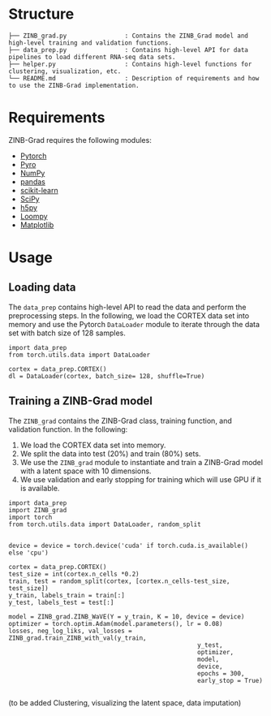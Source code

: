 # Structure
```
├── ZINB_grad.py                : Contains the ZINB_Grad model and high-level training and validation functions. 
├── data_prep.py                : Contains high-level API for data pipelines to load different RNA-seq data sets. 
├── helper.py                   : Contains high-level functions for clustering, visualization, etc.
└── README.md                   : Description of requirements and how to use the ZINB-Grad implementation.
```

# Requirements

ZINB-Grad requires the following modules:

- [Pytorch](https://pytorch.org/) 
- [Pyro](http://pyro.ai/)
- [NumPy](https://numpy.org/)
- [pandas](https://pandas.pydata.org/)
- [scikit-learn](https://scikit-learn.org/stable/)
- [SciPy](https://scipy.org/)
- [h5py](https://www.h5py.org/)
- [Loompy](http://loompy.org/)
- [Matplotlib](https://matplotlib.org/)

# Usage 


## Loading data

The `data_prep` contains high-level API to read the data and perform the preprocessing steps. In the following, we load the CORTEX data set into memory and use the Pytorch `DataLoader` module to iterate through the data set with batch size of 128 samples.
```
import data_prep
from torch.utils.data import DataLoader

cortex = data_prep.CORTEX()
dl = DataLoader(cortex, batch_size= 128, shuffle=True)
```
## Training a ZINB-Grad model 

The `ZINB_grad` contains the ZINB-Grad class, training function, and validation function. In the following: 
1. We load the CORTEX data set into memory. 
2. We split the data into test (20%) and train (80%) sets.
3. We use the `ZINB_grad` module to instantiate and train a ZINB-Grad model with a latent space with 10 dimensions.
4.  We use validation and early stopping for training which will use GPU if it is available.
```
import data_prep
import ZINB_grad 
import torch
from torch.utils.data import DataLoader, random_split


device = device = torch.device('cuda' if torch.cuda.is_available() else 'cpu')

cortex = data_prep.CORTEX()
test_size = int(cortex.n_cells *0.2)
train, test = random_split(cortex, [cortex.n_cells-test_size, test_size])
y_train, labels_train = train[:]
y_test, labels_test = test[:]

model = ZINB_grad.ZINB_WaVE(Y = y_train, K = 10, device = device)
optimizer = torch.optim.Adam(model.parameters(), lr = 0.08)
losses, neg_log_liks, val_losses = ZINB_grad.train_ZINB_with_val(y_train,
                                                    y_test, 
                                                    optimizer, 
                                                    model,
                                                    device,
                                                    epochs = 300,
                                                    early_stop = True)
                                                    
```

(to be added Clustering, visualizing the latent space, data imputation)


